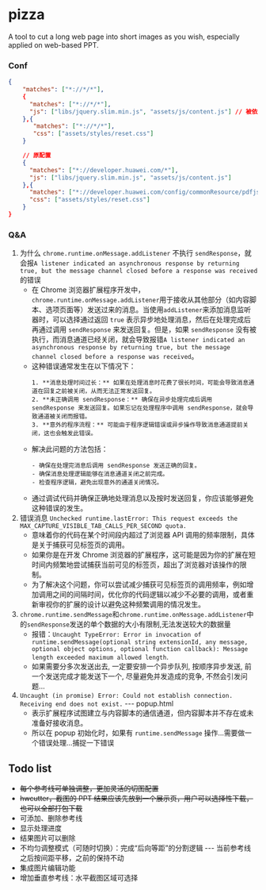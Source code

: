 # pizza

A tool to cut a long web page into short images as you wish, especially applied on web-based PPT.

### Conf

```json
{
    "matches": ["*://*/*"],
    {
      "matches": ["*://*/*"],
      "js": ["libs/jquery.slim.min.js", "assets/js/content.js"] // 被依赖的包要放在数组前面
    },{
       "matches": ["*://*/*"],
       "css": ["assets/styles/reset.css"]
    }

    // 原配置
    {
      "matches": ["*://developer.huawei.com/*"],
      "js": ["libs/jquery.slim.min.js", "assets/js/content.js"]
    },{
      "matches": ["*://developer.huawei.com/config/commonResource/pdfjsToCommon/pdf/web/viewer.html"],
      "css": ["assets/styles/reset.css"]
    }
}
```

### Q&A

1. 为什么 `chrome.runtime.onMessage.addListener` 不执行 `sendResponse`，就会报`A listener indicated an asynchronous response by returning true, but the message channel closed before a response was received`的错误
   - 在 Chrome 浏览器扩展程序开发中，`chrome.runtime.onMessage.addListener`用于接收从其他部分（如内容脚本、选项页面等）发送过来的消息。当使用`addListener`来添加消息监听器时，可以选择通过返回 `true` 表示异步地处理消息，然后在处理完成后再通过调用 `sendResponse` 来发送回复。但是，如果 `sendResponse` 没有被执行，而消息通道已经关闭，就会导致报错`A listener indicated an asynchronous response by returning true, but the message channel closed before a response was received`。
   - 这种错误通常发生在以下情况下：
     ```
     1. **消息处理时间过长：** 如果在处理消息时花费了很长时间，可能会导致消息通道在回复之前被关闭，从而无法正常发送回复。
     2. **未正确调用 sendResponse：** 确保在异步处理完成后调用 sendResponse 来发送回复。如果忘记在处理程序中调用 sendResponse，就会导致通道被关闭而报错。
     3. **意外的程序流程：** 可能由于程序逻辑错误或异步操作导致消息通道提前关闭，这也会触发此错误。
     ```
   - 解决此问题的方法包括：
     ```
     - 确保在处理完消息后调用 sendResponse 发送正确的回复。
     - 确保消息处理逻辑能够在消息通道关闭之前完成。
     - 检查程序逻辑，避免出现意外的通道关闭情况。
     ```
   - 通过调试代码并确保正确地处理消息以及按时发送回复，你应该能够避免这种错误的发生。
2. 错误消息 `Unchecked runtime.lastError: This request exceeds the MAX_CAPTURE_VISIBLE_TAB_CALLS_PER_SECOND quota.`
   - 意味着你的代码在某个时间段内超过了浏览器 API 调用的频率限制，具体是关于捕获可见标签页的调用。
   - 如果你是在开发 Chrome 浏览器的扩展程序，这可能是因为你的扩展在短时间内频繁地尝试捕获当前可见的标签页，超出了浏览器对该操作的限制。
   - 为了解决这个问题，你可以尝试减少捕获可见标签页的调用频率，例如增加调用之间的间隔时间，优化你的代码逻辑以减少不必要的调用，或者重新审视你的扩展的设计以避免这种频繁调用的情况发生。
3. `chrome.runtime.sendMessage`和`chrome.runtime.onMessage.addListener`中的`sendResponse`发送的单个数据的大小有限制,无法发送较大的数据量
   - 报错：`Uncaught TypeError: Error in invocation of runtime.sendMessage(optional string extensionId, any message, optional object options, optional function callback): Message length exceeded maximum allowed length`.
   - 如果需要分多次发送出去, 一定要安排一个异步队列, 按顺序异步发送, 前一个发送完成才能发送下一个, 尽量避免并发造成的竞争, 不然会引发问题...
4. `Uncaught (in promise) Error: Could not establish connection. Receiving end does not exist.` --- popup.html
   - 表示扩展程序试图建立与内容脚本的通信通道，但内容脚本并不存在或未准备好接收消息。
   - 所以在 popup 初始化时，如果有 `runtime.sendMessage` 操作...需要做一个错误处理...捕捉一下错误

## Todo list

- ~~每个参考线可单独调整，更加灵活的切图配置~~
- ~~hwcutter，截图的 PPT 结果应该先放到一个展示页，用户可以选择性下载，也可以全部打包下载~~
- 可添加、删除参考线
- 显示处理进度
- 结果图片可以删除
- 不均匀调整模式（可随时切换）：完成“后向等距”的分割逻辑 --- 当前参考线之后按间距平移，之前的保持不动
- 集成图片编辑功能
- 增加垂直参考线：水平截图区域可选择
